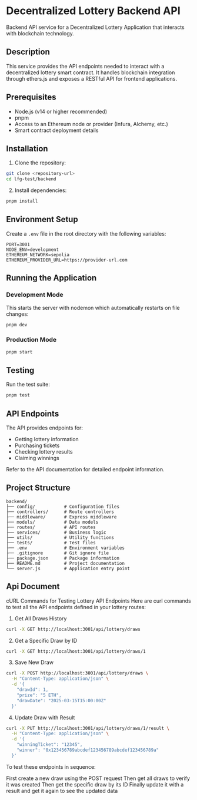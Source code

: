 # Decentralized Lottery Backend API

Backend API service for a Decentralized Lottery Application that interacts with blockchain technology.

## Description

This service provides the API endpoints needed to interact with a decentralized lottery smart contract. It handles blockchain integration through ethers.js and exposes a RESTful API for frontend applications.

## Prerequisites

- Node.js (v14 or higher recommended)
- pnpm
- Access to an Ethereum node or provider (Infura, Alchemy, etc.)
- Smart contract deployment details

## Installation

1. Clone the repository:

```bash
git clone <repository-url>
cd lfg-test/backend
```

2. Install dependencies:

```bash
pnpm install
```

## Environment Setup

Create a `.env` file in the root directory with the following variables:

```
PORT=3001
NODE_ENV=development
ETHEREUM_NETWORK=sepolia
ETHEREUM_PROVIDER_URL=https://provider-url.com
```

## Running the Application

### Development Mode

This starts the server with nodemon which automatically restarts on file changes:

```bash
pnpm dev
```

### Production Mode

```bash
pnpm start
```

## Testing

Run the test suite:

```bash
pnpm test
```

## API Endpoints

The API provides endpoints for:

- Getting lottery information
- Purchasing tickets
- Checking lottery results
- Claiming winnings

Refer to the API documentation for detailed endpoint information.

## Project Structure

```
backend/
├── config/           # Configuration files
├── controllers/      # Route controllers
├── middleware/       # Express middleware
├── models/           # Data models
├── routes/           # API routes
├── services/         # Business logic
├── utils/            # Utility functions
├── tests/            # Test files
├── .env              # Environment variables
├── .gitignore        # Git ignore file
├── package.json      # Package information
├── README.md         # Project documentation
└── server.js         # Application entry point
```

## Api Document
cURL Commands for Testing Lottery API Endpoints
Here are curl commands to test all the API endpoints defined in your lottery routes:

1. Get All Draws History
```bash
curl -X GET http://localhost:3001/api/lottery/draws
```
2. Get a Specific Draw by ID
```bash
curl -X GET http://localhost:3001/api/lottery/draws/1
```
3. Save New Draw
```bash
curl -X POST http://localhost:3001/api/lottery/draws \
  -H "Content-Type: application/json" \
  -d '{
    "drawId": 1,
    "prize": "5 ETH",
    "drawDate": "2025-03-15T15:00:00Z"
  }'
```
4. Update Draw with Result
```bash
curl -X PUT http://localhost:3001/api/lottery/draws/1/result \
  -H "Content-Type: application/json" \
  -d '{
    "winningTicket": "12345",
    "winner": "0x123456789abcdef123456789abcdef123456789a"
  }'
```
To test these endpoints in sequence:

First create a new draw using the POST request
Then get all draws to verify it was created
Then get the specific draw by its ID
Finally update it with a result and get it again to see the updated data